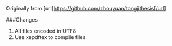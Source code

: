 Originally from [url]https://github.com/zhouyuan/tongjithesis[/url]

###Changes
1. All files encoded in UTF8
2. Use xepdftex to compile files